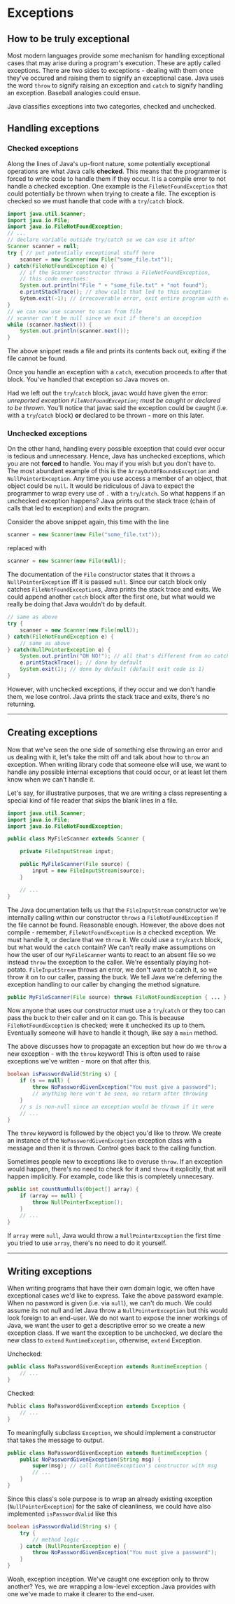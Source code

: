 # Exceptions
## How to be truly exceptional

Most modern languages provide some mechanism for handling exceptional
cases that may arise during a program's execution. These are aptly
called exceptions. There are two sides to exceptions - dealing with
them once they've occured and raising them to signify an exceptional
case. Java uses the word `throw` to signify raising an exception and
`catch` to signify handling an exception. Baseball analogies could ensue.

Java classifies exceptions into two categories, checked and unchecked.

## Handling exceptions

### Checked exceptions

Along the lines of Java's up-front nature, some potentially
exceptional operations are what Java calls **checked**. This means
that the programmer is forced to write code to handle them if they
occur. It is a compile error to not handle a checked exception. One
example is the `FileNotFoundException` that could potentially be
thrown when trying to create a file. The exception is checked so we
must handle that code with a `try`/`catch` block.

```java
import java.util.Scanner;
import java.io.File;
import java.io.FileNotFoundException;
// ...
// declare variable outside try/catch so we can use it after
Scanner scanner = null;
try { // put potentially exceptional stuff here
    scanner = new Scanner(new File("some_file.txt"));
} catch(FileNotFoundException e) {
    // if the Scanner constructor throws a FileNotFoundException,
    // this code exectues:
    System.out.println("File " + "some_file.txt" + "not found");
    e.printStackTrace(); // show calls that led to this exception
    Sytem.exit(-1); // irrecoverable error, exit entire program with error code
}
// we can now use scanner to scan from file
// scanner can't be null since we exit if there's an exception
while (scanner.hasNext()) {
    System.out.println(scanner.next());
}
```

The above snippet reads a file and prints its contents back out,
exiting if the file cannot be found.

Once you handle an exception with a `catch`, execution proceeds to
after that block. You've handled that exception so Java moves on.

Had we left out the `try`/`catch` block, javac would have given the
error: *unreported exception `FileNotFoundException`; must be caught
or declared to be thrown.* You'll notice that javac said the exception
could be caught (i.e. with a `try`/`catch` block) **or** declared to
be thrown - more on this later.

### Unchecked exceptions

On the other hand, handling every possible exception that could ever
occur is tedious and unnecessary. Hence, Java has unchecked
exceptions, which you are not **forced** to handle. You may if you
wish but you don't have to. The most abundant example of this is the
`ArrayOutOfBoundsException` and `NullPointerException`. Any time you
use access a member of an object, that object could be `null`. It
would be ridiculous of Java to expect the programmer to wrap every use
of `.` with a `try`/`catch`. So what happens if an unchecked exception
happens? Java prints out the stack trace (chain of calls that led to
exception) and exits the program.

Consider the above snippet again, this time with the line

```java
scanner = new Scanner(new File("some_file.txt"));
```

replaced with

```java
scanner = new Scanner(new File(null));
```

The documentation of the `File` constructor states that it throws a
`NullPointerException` iff it is passed `null`. Since our catch block
only catches `FileNotFoundException`s, Java prints the stack trace and
exits. We could append another `catch` block after the first one, but
what would we really be doing that Java wouldn't do by default.

```java
// same as above
try {
    scanner = new Scanner(new File(null));
} catch(FileNotFoundException e) {
    // same as above
} catch(NullPointerException e) {
    System.out.println("OH NO!"); // all that's different from no catch at all
    e.printStackTrace(); // done by default
    System.exit(1); // done by default (default exit code is 1)
}
```

However, with unchecked exceptions, if they occur and we don't handle
them, we lose control. Java prints the stack trace and exits, there's
no returning.

---

## Creating exceptions

Now that we've seen the one side of something else throwing an error
and us dealing with it, let's take the mitt off and talk about how to
`throw` an exception. When writing library code that someone else will
use, we want to handle any possible internal exceptions that could
occur, or at least let them know when we can't handle it.

Let's say, for illustrative purposes, that we are writing a class
representing a special kind of file reader that skips the blank lines
in a file.

```java
import java.util.Scanner;
import java.io.File;
import java.io.FileNotFoundException;

public class MyFileScanner extends Scanner {

    private FileInputStream input;

    public MyFileScanner(File source) {
        input = new FileInputStream(source);
    }

    // ...
}
```

The Java documentation tells us that the `FileInputStream` constructor
we're internally calling within our constructor `throws` a
`FileNotFoundException` if the file cannot be found. Reasonable
enough.  However, the above does not compile - remember,
`FileNotFoundException` is a checked exception. We must handle it, or
declare that we `throw` it. We could use a `try`/`catch` block, but
what would the `catch` contain? We can't really make assumptions on
how the user of our `MyFileScanner` wants to react to an absent file
so we instead `throw` the exception to the caller. We're essentially
playing hot-potato. `FileInputStream` throws an error, we don't want
to catch it, so we throw it on to our caller, passing the buck. We
tell Java we're deferring the exception handling to our caller by
changing the method signature.

```java
public MyFileScanner(File source) throws FileNotFoundException { ... }
```

Now anyone that uses our constructor must use a `try`/`catch` or they
too can pass the buck to their caller and on it can go. This is
because `FileNotFoundException` is checked; were it unchecked its up
to them. Eventually someone will have to handle it though, like say a
`main` method.

The above discusses how to propagate an exception but how do we
`throw` a new exception - with the `throw` keyword! This is often used
to raise exceptions we've written - more on that after this.

```java
boolean isPasswordValid(String s) {
    if (s == null) {
        throw NoPasswordGivenException("You must give a password");
        // anything here won't be seen, no return after throwing
    }
    // s is non-null since an exception would be thrown if it were
    // ...
}
```

The `throw` keyword is followed by the object you'd like to throw. We
create an instance of the `NoPasswordGivenException` exception class
with a message and then it is thrown. Control goes back to the calling
function.

Sometimes people new to exceptions like to overuse
`throw`. If an exception would happen, there's no need to check for it
and `throw` it explicitly, that will happen implicitly. For example,
code like this is completely unnecesary.

```java
public int countNumNulls(Object[] array) {
    if (array == null) {
        throw NullPointerException();
    }
    // ...
}
```

If `array` were `null`, Java would throw a `NullPointerException` the
first time you tried to use `array`, there's no need to do it yourself.

---

## Writing exceptions

When writing programs that have their own domain logic, we often have
exceptional cases we'd like to express. Take the above password
example. When no password is given (i.e. via `null`), we can't do
much. We could assume its not null and let Java throw a
`NullPointerException` but this would look foreign to an end-user. We
do not want to expose the inner workings of Java, we want the user to
get a descriptive error so we create a new exception class. If we want
the exception to be unchecked, we declare the new class to `extend`
`RuntimeException`, otherwise, `extend` Exception.

Unchecked:

```java
public class NoPasswordGivenException extends RuntimeException {
    // ...
}
```

Checked:

```java
Public class NoPasswordGivenException extends Exception {
    // ...
}
```

To meaningfully subclass `Exception`, we should implement a
constructor that takes the message to output.

```java
public class NoPasswordGivenException extends RuntimeException {
    public NoPasswordGivenException(String msg) {
        super(msg); // call RuntimeException's constructor with msg
        // ...
    }
}
```

Since this class's sole purpose is to wrap an already existing
exception (`NullPointerException`) for the sake of cleanliness, we
could have also implemented `isPasswordValid` like this

```java
boolean isPasswordValid(String s) {
    try {
        // method logic ...
    } catch (NullPointerException e) {
        throw NoPasswordGivenException("You must give a password");
    }
}
```

Woah, exception inception. We've caught one exception only to throw
another? Yes, we are wrapping a low-level exception Java provides with
one we've made to make it clearer to the end-user.
